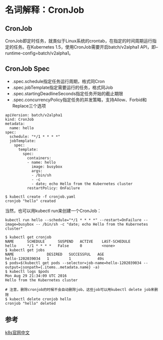 <!-- toc -->
# 名词解释：CronJob

## CronJob

CronJob即定时任务，就类似于Linux系统的crontab，在指定的时间周期运行指定的任务。在Kubernetes 1.5，使用CronJob需要开启batch/v2alpha1 API，即–runtime-config=batch/v2alpha1。

## CronJob Spec

- .spec.schedule指定任务运行周期，格式同Cron
- .spec.jobTemplate指定需要运行的任务，格式同Job
- .spec.startingDeadlineSeconds指定任务开始的截止期限
- .spec.concurrencyPolicy指定任务的并发策略，支持Allow、Forbid和Replace三个选项

```code
apiVersion: batch/v2alpha1
kind: CronJob
metadata:
  name: hello
spec:
  schedule: "*/1 * * * *"
  jobTemplate:
    spec:
      template:
        spec:
          containers:
          - name: hello
            image: busybox
            args:
            - /bin/sh
            - -c
            - date; echo Hello from the Kubernetes cluster
          restartPolicy: OnFailure
```

```code
$ kubectl create -f cronjob.yaml
cronjob "hello" created
```

当然，也可以用kubectl run来创建一个CronJob：

```code
kubectl run hello --schedule="*/1 * * * *" --restart=OnFailure --image=busybox -- /bin/sh -c "date; echo Hello from the Kubernetes cluster"
```

```code
$ kubectl get cronjob
NAME      SCHEDULE      SUSPEND   ACTIVE    LAST-SCHEDULE
hello     */1 * * * *   False     0         <none>
$ kubectl get jobs
NAME               DESIRED   SUCCESSFUL   AGE
hello-1202039034   1         1            49s
$ pods=$(kubectl get pods --selector=job-name=hello-1202039034 --output=jsonpath={.items..metadata.name} -a)
$ kubectl logs $pods
Mon Aug 29 21:34:09 UTC 2016
Hello from the Kubernetes cluster

# 注意，删除cronjob的时候不会自动删除job，这些job可以用kubectl delete job来删除
$ kubectl delete cronjob hello
cronjob "hello" deleted
```

## 参考

[k8s官网中文](https://www.kubernetes.org.cn/cronjob)
